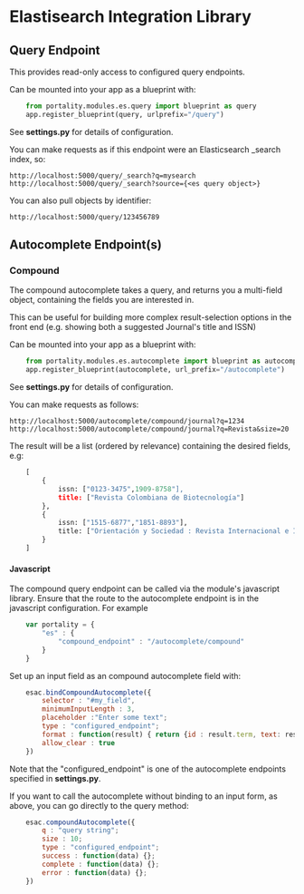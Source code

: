 # Elastisearch Integration Library

## Query Endpoint

This provides read-only access to configured query endpoints.

Can be mounted into your app as a blueprint with:

```python
    from portality.modules.es.query import blueprint as query
    app.register_blueprint(query, urlprefix="/query")
```

See **settings.py** for details of configuration.

You can make requests as if this endpoint were an Elasticsearch _search index, so:

    http://localhost:5000/query/_search?q=mysearch
    http://localhost:5000/query/_search?source={<es query object>}

You can also pull objects by identifier:

    http://localhost:5000/query/123456789

## Autocomplete Endpoint(s)

### Compound

The compound autocomplete takes a query, and returns you a multi-field object, containing the fields you are interested in.

This can be useful for building more complex result-selection options in the front end (e.g. showing both a suggested Journal's title and ISSN)

Can be mounted into your app as a blueprint with:

```python
    from portality.modules.es.autocomplete import blueprint as autocomplete
    app.register_blueprint(autocomplete, url_prefix="/autocomplete")
```

See **settings.py** for details of configuration.

You can make requests as follows:

    http://localhost:5000/autocomplete/compound/journal?q=1234
    http://localhost:5000/autocomplete/compound/journal?q=Revista&size=20

The result will be a list (ordered by relevance) containing the desired fields, e.g:

```python
    [
        {
            issn: ["0123-3475",1909-8758"],
            title: ["Revista Colombiana de Biotecnología"]
        },
        {
            issn: ["1515-6877","1851-8893"],
            title: ["Orientación y Sociedad : Revista Internacional e Interdisciplinaria de Orientación Vocacional Ocupacional "]
        }
    ]
```

#### Javascript

The compound query endpoint can be called via the module's javascript library.  Ensure that the route to the autocomplete endpoint 
is in the javascript configuration.  For example

```javascript
    var portality = {
        "es" : {
            "compound_endpoint" : "/autocomplete/compound"
        }
    }
```

Set up an input field as an compound autocomplete field with:

```javascript
    esac.bindCompoundAutocomplete({
        selector : "#my_field",
        minimumInputLength : 3,
        placeholder :"Enter some text";
        type : "configured_endpoint";
        format : function(result) { return {id : result.term, text: result.term} };
        allow_clear : true
    })
```

Note that the "configured_endpoint" is one of the autocomplete endpoints specified in **settings.py**.

If you want to call the autocomplete without binding to an input form, as above, you can go directly to the query method:

```javascript
    esac.compoundAutocomplete({
        q : "query string";
        size : 10;
        type : "configured_endpoint";
        success : function(data) {};
        complete : function(data) {};
        error : function(data) {};
    })
```